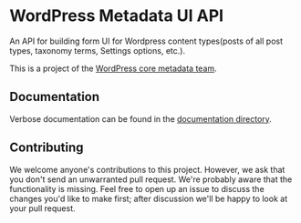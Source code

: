 WordPress Metadata UI API
=======================

An API for building form UI for Wordpress content types(posts of all post types, taxonomy terms, Settings options, etc.).

This is a project of the [WordPress core metadata team](http://make.wordpress.org/core/components/metadata/).

## Documentation

Verbose documentation can be found in the [documentation directory](documentation/).

## Contributing

We welcome anyone's contributions to this project. However, we ask that you don't send an unwarranted pull request. We're probably aware that the functionality is missing. Feel free to open up an issue to discuss the changes you'd like to make first; after discussion we'll be happy to look at your pull request.
